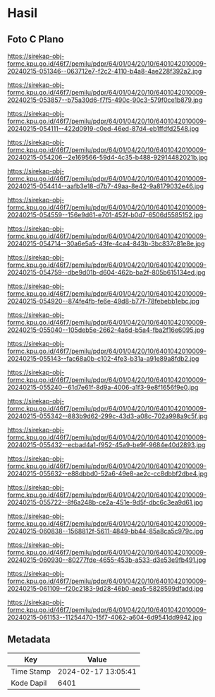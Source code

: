 # Hasil

## Foto C Plano

https://sirekap-obj-formc.kpu.go.id/46f7/pemilu/pdpr/64/01/04/20/10/6401042010009-20240215-051346--063712e7-f2c2-4110-b4a8-4ae228f392a2.jpg

https://sirekap-obj-formc.kpu.go.id/46f7/pemilu/pdpr/64/01/04/20/10/6401042010009-20240215-053857--b75a30d6-f7f5-490c-90c3-579f0ce1b879.jpg

https://sirekap-obj-formc.kpu.go.id/46f7/pemilu/pdpr/64/01/04/20/10/6401042010009-20240215-054111--422d0919-c0ed-46ed-87d4-eb1ffdfd2548.jpg

https://sirekap-obj-formc.kpu.go.id/46f7/pemilu/pdpr/64/01/04/20/10/6401042010009-20240215-054206--2e169566-59d4-4c35-b488-92914482021b.jpg

https://sirekap-obj-formc.kpu.go.id/46f7/pemilu/pdpr/64/01/04/20/10/6401042010009-20240215-054414--aafb3e18-d7b7-49aa-8e42-9a8179032e46.jpg

https://sirekap-obj-formc.kpu.go.id/46f7/pemilu/pdpr/64/01/04/20/10/6401042010009-20240215-054559--156e9d61-e701-452f-b0d7-6506d5585152.jpg

https://sirekap-obj-formc.kpu.go.id/46f7/pemilu/pdpr/64/01/04/20/10/6401042010009-20240215-054714--30a6e5a5-43fe-4ca4-843b-3bc837c81e8e.jpg

https://sirekap-obj-formc.kpu.go.id/46f7/pemilu/pdpr/64/01/04/20/10/6401042010009-20240215-054759--dbe9d01b-d604-462b-ba2f-805b615134ed.jpg

https://sirekap-obj-formc.kpu.go.id/46f7/pemilu/pdpr/64/01/04/20/10/6401042010009-20240215-054920--874fe4fb-fe6e-49d8-b77f-78febebb1ebc.jpg

https://sirekap-obj-formc.kpu.go.id/46f7/pemilu/pdpr/64/01/04/20/10/6401042010009-20240215-055040--105deb5e-2662-4a6d-b5a4-fba2f16e6095.jpg

https://sirekap-obj-formc.kpu.go.id/46f7/pemilu/pdpr/64/01/04/20/10/6401042010009-20240215-055143--fac68a0b-c102-4fe3-b31a-a91e89a8fdb2.jpg

https://sirekap-obj-formc.kpu.go.id/46f7/pemilu/pdpr/64/01/04/20/10/6401042010009-20240215-055240--61d7e61f-8d9a-4006-a1f3-9e8f1656f9e0.jpg

https://sirekap-obj-formc.kpu.go.id/46f7/pemilu/pdpr/64/01/04/20/10/6401042010009-20240215-055342--883b9d62-299c-43d3-a08c-702a998a9c5f.jpg

https://sirekap-obj-formc.kpu.go.id/46f7/pemilu/pdpr/64/01/04/20/10/6401042010009-20240215-055432--ecbad4a1-f952-45a9-be9f-9684e40d2893.jpg

https://sirekap-obj-formc.kpu.go.id/46f7/pemilu/pdpr/64/01/04/20/10/6401042010009-20240215-055632--e88dbbd0-52a6-49e8-ae2c-cc8dbbf2dbe4.jpg

https://sirekap-obj-formc.kpu.go.id/46f7/pemilu/pdpr/64/01/04/20/10/6401042010009-20240215-055722--8f6a248b-ce2a-451e-9d5f-dbc6c3ea9d61.jpg

https://sirekap-obj-formc.kpu.go.id/46f7/pemilu/pdpr/64/01/04/20/10/6401042010009-20240215-060838--1568812f-5611-4849-bb44-85a8ca5c979c.jpg

https://sirekap-obj-formc.kpu.go.id/46f7/pemilu/pdpr/64/01/04/20/10/6401042010009-20240215-060930--80277fde-4655-453b-a533-d3e53e9fb491.jpg

https://sirekap-obj-formc.kpu.go.id/46f7/pemilu/pdpr/64/01/04/20/10/6401042010009-20240215-061109--f20c2183-9d28-46b0-aea5-5828599dfadd.jpg

https://sirekap-obj-formc.kpu.go.id/46f7/pemilu/pdpr/64/01/04/20/10/6401042010009-20240215-061153--11254470-15f7-4062-a604-6d9541dd9942.jpg


## Metadata

| Key        | Value               |
| ---------- | ------------------- |
| Time Stamp | 2024-02-17 13:05:41 |
| Kode Dapil | 6401                |



